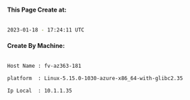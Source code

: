 
   
#### This Page Create at:

```bash

2023-01-18 - 17:24:11 UTC

```

#### Create By Machine:

```bash

Host Name : fv-az363-181

platform  : Linux-5.15.0-1030-azure-x86_64-with-glibc2.35

Ip Local  : 10.1.1.35

```

